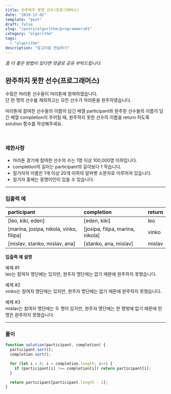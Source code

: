 ```yaml
---
title: 완주하지 못한 선수(프로그래머스)
date: "2019-12-02"
template: "post"
draft: false
slug: "/posts/algorithm/programmers01"
category: "algorithm"
tags:
  - "algorithm"
description: "알고리즘 연습하기"
---
```

<span class="notice">
  <em>좀 더 좋은 방법이 있다면 댓글로 공유 부탁드립니다.</em>
</span>

## 완주하지 못한 선수(프로그래머스)
수많은 마라톤 선수들이 마라톤에 참여하였습니다.<br>
단 한 명의 선수를 제외하고는 모든 선수가 마라톤을 완주하였습니다.

마라톤에 참여한 선수들의 이름이 담긴 배열 participant와 완주한 선수들의 이름이 담긴 배열 completion이 주어질 때, 완주하지 못한 선수의 이름을 return 하도록 solution 함수를 작성해주세요.

<br>

### 제한사항

- 마라톤 경기에 참여한 선수의 수는 1명 이상 100,000명 이하입니다.
- completion의 길이는 participant의 길이보다 1 작습니다.
- 참가자의 이름은 1개 이상 20개 이하의 알파벳 소문자로 이루어져 있습니다.
- 참가자 중에는 동명이인이 있을 수 있습니다.

<hr class="sub" />

### 입출력 예

<article class="board-tbl">

| participant                              | completion                        | return |
| :--------------------------------------- | :-------------------------------- | :------ |
| [leo, kiki, eden]                       | [eden, kiki]                     | leo    |
| [marina, josipa, nikola, vinko, filipa] | [josipa, filipa, marina, nikola] | vinko  |
| [mislav, stanko, mislav, ana]           | [stanko, ana, mislav]            | mislav |

</article>

**입출력 예 설명**

예제 #1<br>
leo는 참여자 명단에는 있지만, 완주자 명단에는 없기 때문에 완주하지 못했습니다.

예제 #2<br>
vinko는 참여자 명단에는 있지만, 완주자 명단에는 없기 때문에 완주하지 못했습니다.

예제 #3<br>
mislav는 참여자 명단에는 두 명이 있지만, 완주자 명단에는 한 명밖에 없기 때문에 한명은 완주하지 못했습니다.

<hr class="sub" />

### 풀이

``` javascript
function solution(participant, completion) {
  participant.sort();
  completion.sort();

  for (let i = 0; i < completion.length; i++) {
    if (participant[i] !== completion[i]) return participant[i];
  }

  return participant[participant.length - 1];
}
```

<br>
<br>
<br>
<br>
<br>